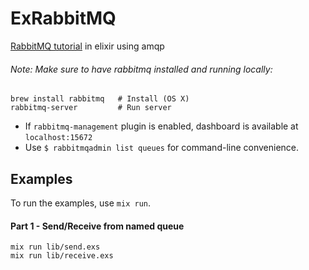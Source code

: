 # ExRabbitMQ

[RabbitMQ tutorial](https://www.rabbitmq.com/tutorials/tutorial-one-elixir.html) in elixir using amqp

###### Note:  Make sure to have rabbitmq installed and running locally:
```
brew install rabbitmq   # Install (OS X)
rabbitmq-server         # Run server
```

* If `rabbitmq-management` plugin is enabled, dashboard is available at `localhost:15672`
* Use `$ rabbitmqadmin list queues` for command-line convenience.

## Examples

To run the examples, use `mix run`.

#### Part 1 - Send/Receive from named queue

```
mix run lib/send.exs
mix run lib/receive.exs
```
